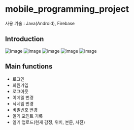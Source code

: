 # mobile_programming_project
사용 기술 : Java(Android), Firebase

## Introduction
![image](https://user-images.githubusercontent.com/74289147/228916754-1e24f479-3222-4860-a3b0-6a2a6a0a5acf.png)
![image](https://user-images.githubusercontent.com/74289147/228918114-3e244f77-6c49-4e01-bd67-7c0be8e29afc.png)
![image](https://user-images.githubusercontent.com/74289147/228918934-8502ddd3-3b27-4594-a58f-f69bc6eeded9.png)
![image](https://user-images.githubusercontent.com/74289147/228919078-caa4386f-3d87-4d4b-9c0c-e67d07e5e05a.png)
![image](https://user-images.githubusercontent.com/74289147/228919040-efbd6e3d-487a-4847-93d6-10f392b5b833.png)

## Main functions
- 로그인
- 회원가입
- 로그아웃
- 이메일 변경
- 닉네임 변경
- 비밀번호 변경
- 일기 포인트 기록
- 일기 업로드(현재 감정, 위치, 본문, 사진)
